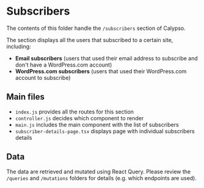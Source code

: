 # Subscribers

The contents of this folder handle the `/subscribers` section of Calypso.

The section displays all the users that subscribed to a certain site, including:

- **Email subscribers** (users that used their email address to subscribe and don't have a WordPress.com account)
- **WordPress.com subscribers** (users that used their WordPress.com account to subscribe)

## Main files

- `index.js` provides all the routes for this section
- `controller.js` decides which component to render
- `main.js` includes the main component with the list of subscribers
- `subscriber-details-page.tsx` displays page with individual subscribers details

## Data

The data are retrieved and mutated using React Query. Please review the `/queries` and `/mutations` folders for details (e.g. which endpoints are used).

